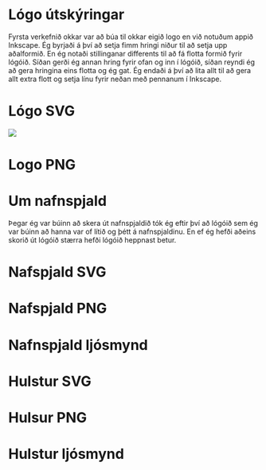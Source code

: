 # Lógo útskýringar
Fyrsta verkefnið okkar var að búa til okkar eigið logo en við notuðum appið Inkscape. Ég byrjaði á því að setja fimm hringi niður til að setja upp aðalformið. En ég notaði stillinganar differents til að fá flotta formið fyrir lógóið. Síðan gerði ég annan hring fyrir ofan og inn í lógóið, síðan reyndi ég að gera hringina eins flotta og ég gat. Ég endaði á því að lita allt til að gera allt extra flott og setja línu fyrir neðan með pennanum í Inkscape.

# Lógo SVG

![](https://tskoli.is/wp-content/uploads/2019/06/skolavorduholt-595x440.jpg)

# Logo PNG

# Um nafnspjald 
Þegar ég var búinn að skera út nafnspjaldið tók ég eftir því að lógóið sem ég var búinn að hanna var of lítið og þétt á nafnspjaldinu. En ef ég hefði aðeins skorið út lógóið stærra hefði lógóið heppnast betur.


# Nafspjald SVG

# Nafspjald PNG 

# Nafnspjald ljósmynd 

# Hulstur SVG

# Hulsur PNG 

# Hulstur ljósmynd 
